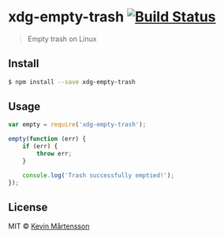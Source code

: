 # xdg-empty-trash [![Build Status](http://img.shields.io/travis/kevva/xdg-empty-trash.svg?style=flat)](https://travis-ci.org/kevva/xdg-empty-trash)

> Empty trash on Linux

## Install

```sh
$ npm install --save xdg-empty-trash
```

## Usage

```js
var empty = require('xdg-empty-trash');

empty(function (err) {
	if (err) {
		throw err;
	}

	console.log('Trash successfully emptied!');
});
```

## License

MIT © [Kevin Mårtensson](https://github.com/kevva)
